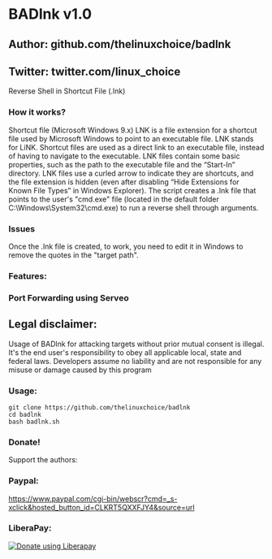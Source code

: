 # BADlnk v1.0
## Author: github.com/thelinuxchoice/badlnk
## Twitter: twitter.com/linux_choice

Reverse Shell in Shortcut File (.lnk)

### How it works?

Shortcut file (Microsoft Windows 9.x)
LNK is a file extension for a shortcut file used by Microsoft Windows to point to an executable file. LNK stands for LiNK. Shortcut files are used as a direct link to an executable file, instead of having to navigate to the executable. LNK files contain some basic properties, such as the path to the executable file and the “Start-In” directory. LNK files use a curled arrow to indicate they are shortcuts, and the file extension is hidden (even after disabling “Hide Extensions for Known File Types” in Windows Explorer).
The script creates a .lnk file that points to the user's "cmd.exe" file (located in the default folder C:\Windows\System32\cmd.exe) to run a reverse shell through arguments.

### Issues

Once the .lnk file is created, to work, you need to edit it in Windows to remove the quotes in the "target path".

### Features:
### Port Forwarding using Serveo

## Legal disclaimer:

Usage of BADlnk for attacking targets without prior mutual consent is illegal. It's the end user's responsibility to obey all applicable local, state and federal laws. Developers assume no liability and are not responsible for any misuse or damage caused by this program 

### Usage:
```
git clone https://github.com/thelinuxchoice/badlnk
cd badlnk
bash badlnk.sh
```

### Donate!
Support the authors:
### Paypal:
https://www.paypal.com/cgi-bin/webscr?cmd=_s-xclick&hosted_button_id=CLKRT5QXXFJY4&source=url
### LiberaPay:
<noscript><a href="https://liberapay.com/thelinuxchoice/donate"><img alt="Donate using Liberapay" src="https://liberapay.com/assets/widgets/donate.svg"></a></noscript>
